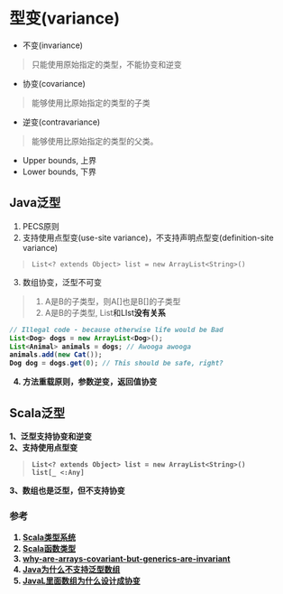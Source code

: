 # 型变(variance)
* 不变(invariance)  
> 只能使用原始指定的类型，不能协变和逆变
* 协变(covariance) 
> 能够使用比原始指定的类型的子类
* 逆变(contravariance) 
> 能够使用比原始指定的类型的父类。  
* Upper bounds, 上界 
* Lower bounds, 下界

## Java泛型 
1. PECS原则  
2. 支持使用点型变(use-site variance)，不支持声明点型变(definition-site variance)  
> `List<? extends Object> list = new ArrayList<String>()`  
  
3. 数组协变，泛型不可变 
> 1. A是B的子类型，则A[]也是B[]的子类型
> 2. A是B的子类型, List<A>和LIst<B>没有关系 
> 
``` java
// Illegal code - because otherwise life would be Bad
List<Dog> dogs = new ArrayList<Dog>();
List<Animal> animals = dogs; // Awooga awooga
animals.add(new Cat());
Dog dog = dogs.get(0); // This should be safe, right? 
```  

4. 方法重载原则，参数逆变，返回值协变

## Scala泛型 
1、泛型支持协变和逆变     
2、支持使用点型变 
> `List<? extends Object> list = new ArrayList<String>()`  
> `list[_ <:Any]`   

3、数组也是泛型，但不支持协变  

### 参考 
1. [Scala类型系统](https://www.slideshare.net/hongjiang/scala-34533151)
2. [Scala函数类型](http://hongjiang.info/scala-function-type/) 
3. [why-are-arrays-covariant-but-generics-are-invariant](https://stackoverflow.com/questions/18666710/why-are-arrays-covariant-but-generics-are-invariant)
4. [Java为什么不支持泛型数组](https://www.zhihu.com/question/20928981)
5. [JavaL里面数组为什么设计成协变](https://www.zhihu.com/question/21394322)
